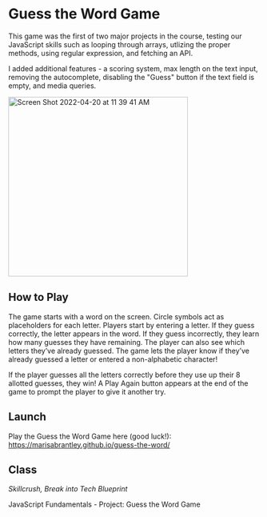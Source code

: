 # Guess the Word Game

This game was the first of two major projects in the course, testing our JavaScript skills such as looping through arrays, utlizing the proper methods, using regular expression, and fetching an API.

I added additional features - a scoring system, max length on the text input, removing the autocomplete, disabling the "Guess" button if the text field is empty, and media queries.

<img width="359" alt="Screen Shot 2022-04-20 at 11 39 41 AM" src="https://user-images.githubusercontent.com/60168324/164303934-dbe35c98-e469-4be2-a538-095cc4cbdd47.png">

## How to Play
The game starts with a word on the screen. Circle symbols act as placeholders for each letter. Players start by entering a letter. If they guess correctly, the letter appears in the word. If they guess incorrectly, they learn how many guesses they have remaining. The player can also see which letters they’ve already guessed. The game lets the player know if they’ve already guessed a letter or entered a non-alphabetic character!

If the player guesses all the letters correctly before they use up their 8 allotted guesses, they win! A Play Again button appears at the end of the game to prompt the player to give it another try.

## Launch

Play the Guess the Word Game here (good luck!): https://marisabrantley.github.io/guess-the-word/

## Class
*Skillcrush, Break into Tech Blueprint*

JavaScript Fundamentals - Project: Guess the Word Game

